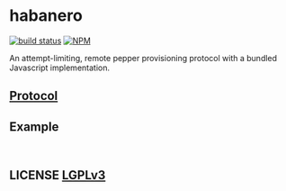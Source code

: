 # habanero
[![build status](https://secure.travis-ci.org/dcousens/habanero.png)](http://travis-ci.org/dcousens/habanero)
[![NPM](https://img.shields.io/npm/v/habanero.svg)](https://www.npmjs.org/package/habanero)

An attempt-limiting, remote pepper provisioning protocol with a bundled Javascript implementation.


## [Protocol](PROTOCOL.md)

## Example
``` javascript
```

``` javascript
```

## LICENSE [LGPLv3](LICENSE)
